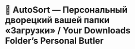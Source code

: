 

# 🧹 AutoSort — Персональный дворецкий вашей папки «Загрузки» / Your Downloads Folder’s Personal Butler
